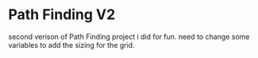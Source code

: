 # Path Finding V2
 second verison of Path Finding project i did for fun. need to change some variables to add the sizing for the grid.
